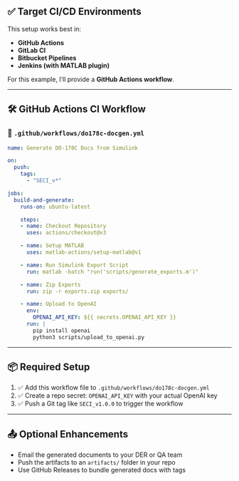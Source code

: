 ## ✅ Target CI/CD Environments

This setup works best in:

* **GitHub Actions**
* **GitLab CI**
* **Bitbucket Pipelines**
* **Jenkins (with MATLAB plugin)**

For this example, I’ll provide a **GitHub Actions workflow**.

---

## 🛠️ GitHub Actions CI Workflow

### 📄 `.github/workflows/do178c-docgen.yml`

```yaml
name: Generate DO-178C Docs from Simulink

on:
  push:
    tags:
      - "SECI_v*"

jobs:
  build-and-generate:
    runs-on: ubuntu-latest

    steps:
    - name: Checkout Repository
      uses: actions/checkout@v3

    - name: Setup MATLAB
      uses: matlab-actions/setup-matlab@v1

    - name: Run Simulink Export Script
      run: matlab -batch "run('scripts/generate_exports.m')"

    - name: Zip Exports
      run: zip -r exports.zip exports/

    - name: Upload to OpenAI
      env:
        OPENAI_API_KEY: ${{ secrets.OPENAI_API_KEY }}
      run: |
        pip install openai
        python3 scripts/upload_to_openai.py
```

---

## 📦 Required Setup

1. ✅ Add this workflow file to `.github/workflows/do178c-docgen.yml`
2. ✅ Create a repo secret: `OPENAI_API_KEY` with your actual OpenAI key
3. ✅ Push a Git tag like `SECI_v1.0.0` to trigger the workflow

---

## 📤 Optional Enhancements

* Email the generated documents to your DER or QA team
* Push the artifacts to an `artifacts/` folder in your repo
* Use GitHub Releases to bundle generated docs with tags

